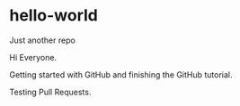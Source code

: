 # hello-world
Just another repo

Hi Everyone.

Getting started with GitHub and finishing the GitHub tutorial.

Testing Pull Requests.
